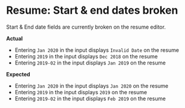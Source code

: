 # Resume: Start & end dates broken

Start & End date fields are currently broken on the resume editor.

**Actual**

- Entering `Jan 2020` in the input displays `Invalid Date` on the resume
- Entering `2019` in the input displays `Dec 2018` on the resume
- Entering `2019-02` in the input displays `Jan 2019` on the resume

**Expected**

- Entering `Jan 2020` in the input displays `Jan 2020` on the resume
- Entering `2019` in the input displays `2019` on the resume
- Entering `2019-02` in the input displays `Feb 2019` on the resume
